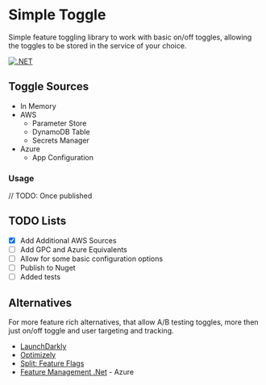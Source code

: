 # Simple Toggle

Simple feature toggling library to work with basic on/off toggles, allowing the toggles to be stored in the service of your choice.

[![.NET](https://github.com/kazeshini178/simple-toggle/actions/workflows/dotnetCI.yml/badge.svg?branch=main)](https://github.com/kazeshini178/simple-toggle/actions/workflows/dotnetCI.yml)


## Toggle Sources

* In Memory
* AWS
  * Parameter Store
  * DynamoDB Table
  * Secrets Manager
* Azure 
  * App Configuration


### Usage

// TODO: Once published

## TODO Lists

* [x] Add Additional AWS Sources
* [ ] Add GPC and Azure Equivalents 
* [ ] Allow for some basic configuration options
* [ ] Publish to Nuget
* [ ] Added tests

## Alternatives

For more feature rich alternatives, that allow A/B testing toggles, more then just on/off toggle and user targeting and tracking. 

* [LaunchDarkly](https://launchdarkly.com/)
* [Optimizely](https://www.optimizely.com/) 
* [Split: Feature Flags](https://www.split.io/product/feature-flags/) 
* [Feature Management .Net](https://github.com/microsoft/FeatureManagement-Dotnet) - Azure 

